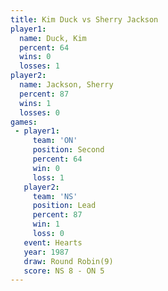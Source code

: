 ```yaml
---
title: Kim Duck vs Sherry Jackson
player1:               
  name: Duck, Kim      
  percent: 64          
  wins: 0              
  losses: 1            
player2:               
  name: Jackson, Sherry
  percent: 87          
  wins: 1              
  losses: 0            
games:
 - player1:          
     team: 'ON'      
     position: Second
     percent: 64     
     win: 0          
     loss: 1         
   player2:        
     team: 'NS'    
     position: Lead
     percent: 87   
     win: 1        
     loss: 0       
   event: Hearts       
   year: 1987          
   draw: Round Robin(9)
   score: NS 8 - ON 5  
---
```

